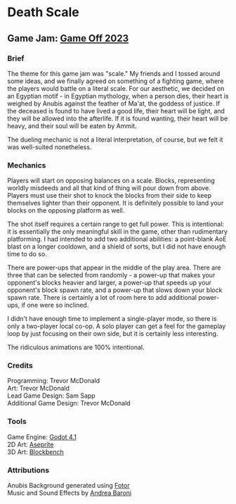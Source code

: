 # Death Scale

## Game Jam: [Game Off 2023](https://itch.io/jam/game-off-2023)

### Brief

The theme for this game jam was "scale." My friends and I tossed around some ideas, and we finally agreed
on something of a fighting game, where the players would battle on a literal scale. For our aesthetic, we
decided on an Egyptian motif - in Egyptian mythology, when a person dies, their heart is weighed by Anubis
against the feather of Ma'at, the goddess of justice. If the deceased is found to have lived a good life,
their heart will be light, and they will be allowed into the afterlife. If it is found wanting, their heart
will be heavy, and their soul will be eaten by Ammit.

The dueling mechanic is not a literal interpretation, of course, but we felt it was well-suited nonetheless.

### Mechanics

Players will start on opposing balances on a scale. Blocks, representing worldly misdeeds and all that kind
of thing will pour down from above. Players must use their shot to knock the blocks from their side to keep
themselves lighter than their opponent. It is definitely possible to land your blocks on the opposing
platform as well.

The shot itself requires a certain range to get full power. This is intentional: it is essentially the only
meaningful skill in the game, other than rudimentary platforming. I had intended to add two additional
abilities: a point-blank AoE blast on a longer cooldown, and a shield of sorts, but I did not have enough
time to do so.

There are power-ups that appear in the middle of the play area. There are three that can be selected from
randomly - a power-up that makes your opponent's blocks heavier and larger, a power-up that speeds up
your opponent's block spawn rate, and a power-up that slows down your block spawn rate. There is certainly
a lot of room here to add additional power-ups, if one were so inclined.

I didn't have enough time to implement a single-player mode, so there is only a two-player local co-op. A
solo player can get a feel for the gameplay loop by just focusing on their own side, but it is certainly
less interesting.

The ridiculous animations are 100% intentional.

### Credits

Programming: Trevor McDonald\
Art: Trevor McDonald\
Lead Game Design: Sam Sapp\
Additional Game Design: Trevor McDonald

### Tools

Game Engine: [Godot 4.1](https://godotengine.org/)\
2D Art: [Aseprite](https://www.aseprite.org/)\
3D Art: [Blockbench](https://www.blockbench.net/)

### Attributions

Anubis Background generated using [Fotor](https://www.fotor.com/)\
Music and Sound Effects by [Andrea Baroni](https://andreabaroni.com/)
